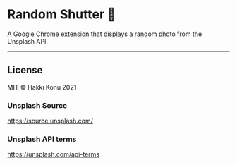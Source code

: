 # Random Shutter 📸

A Google Chrome extension that displays a random photo from the Unsplash API.

---

## License

MIT © Hakkı Konu 2021

### Unsplash Source

https://source.unsplash.com/

### Unsplash API terms

https://unsplash.com/api-terms
